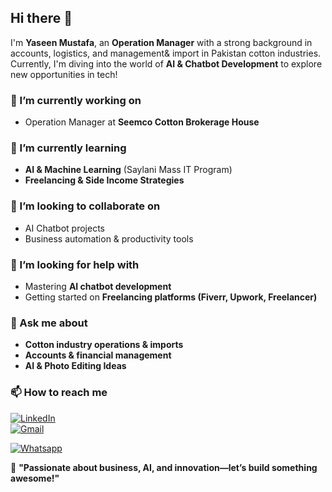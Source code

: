 ## Hi there 👋  

I'm **Yaseen Mustafa**, an **Operation Manager** with a strong background in accounts, logistics, and management& import in Pakistan cotton industries. Currently, I'm diving into the world of **AI & Chatbot Development** to explore new opportunities in tech!  

### 🔭 I’m currently working on  
- Operation Manager at **Seemco Cotton Brokerage House**  

### 🌱 I’m currently learning  
- **AI & Machine Learning** (Saylani Mass IT Program)  
- **Freelancing & Side Income Strategies**  

### 👯 I’m looking to collaborate on  
- AI Chatbot projects  
- Business automation & productivity tools  

### 🤔 I’m looking for help with  
- Mastering **AI chatbot development**  
- Getting started on **Freelancing platforms (Fiverr, Upwork, Freelancer)**  

### 💬 Ask me about  
- **Cotton industry operations & imports**  
- **Accounts & financial management**  
- **AI & Photo Editing Ideas**  

### 📫 How to reach me  
[![LinkedIn](https://img.shields.io/badge/LinkedIn-YaseenMustafa-blue?logo=linkedin)](https://www.linkedin.com/in/yaseen-mustafa-860262269)  
[![Gmail](https://img.shields.io/badge/Email-YaseenMustafa-red?logo=gmail)](mailto:yaseen.mustafa09@gmail.com) 

[![Whatsapp](https://img.shields.io/badge/Whastapp-@yaseenmustafa-Green?logo=Whatsapp)](https://web.whatsapp.com/+923371412121) 

 

🚀 **"Passionate about business, AI, and innovation—let’s build something awesome!"**

